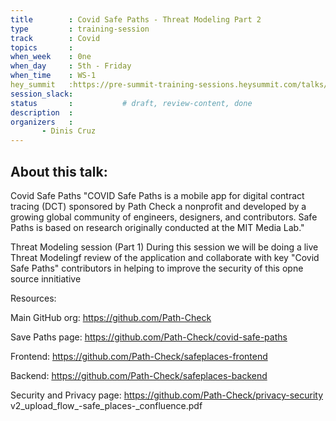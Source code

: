 ```yaml
---
title        : Covid Safe Paths - Threat Modeling Part 2
type         : training-session
track        : Covid
topics       : 
when_week    : 0ne
when_day     : 5th - Friday
when_time    : WS-1
hey_summit   :https://pre-summit-training-sessions.heysummit.com/talks/threat-modeling-introduction/
session_slack:
status       :           # draft, review-content, done
description  : 
organizers   : 
       - Dinis Cruz
---
```


## About this talk:

Covid Safe Paths
"COVID Safe Paths is a mobile app for digital contract tracing (DCT) sponsored by Path Check a nonprofit and developed by a growing global community of engineers, designers, and contributors. Safe Paths is based on research originally conducted at the MIT Media Lab."

Threat Modeling session (Part 1)
During this session we will be doing a live Threat Modelingf review of the application and collaborate with key "Covid Safe Paths" contributors in helping to improve the security of this opne source innitiative

Resources:

Main GitHub org: https://github.com/Path-Check

Save Paths page: https://github.com/Path-Check/covid-safe-paths

Frontend: https://github.com/Path-Check/safeplaces-frontend

Backend: https://github.com/Path-Check/safeplaces-backend

Security and Privacy page: https://github.com/Path-Check/privacy-security
v2_upload_flow_-safe_places-_confluence.pdf


